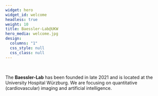```yaml
---
widget: hero
widget_id: welcome
headless: true
weight: 10
title: Baessler-Lab@UKW
hero_media: welcome.jpg
design:
  columns: "1"
  css_style: null
  css_class: null
---
```

<br>

The **Baessler-Lab** has been founded in late 2021 and is located at the University Hospital Würzburg. We are focusing on quantitative (cardiovascular) imaging and artificial intelligence.